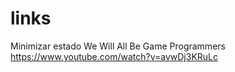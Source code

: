 # links

Minimizar estado
We Will All Be Game Programmers
https://www.youtube.com/watch?v=avwDj3KRuLc
